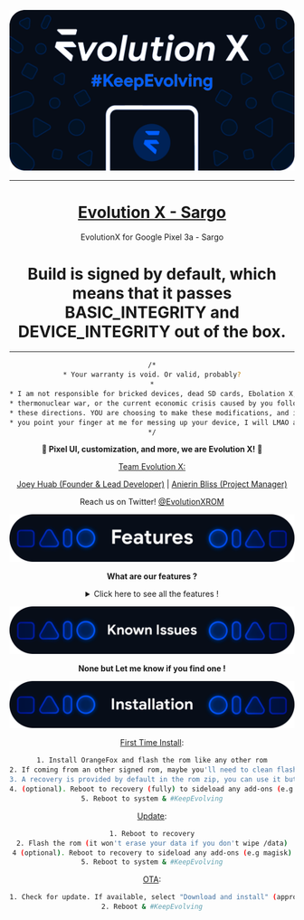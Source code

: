 ![banner](assets/banner_up.png)

---

<div align="center">
<u><h1>Evolution X - Sargo</h1></u>
EvolutionX for Google Pixel 3a  - Sargo


# Build is signed by default, which means that it passes BASIC_INTEGRITY and DEVICE_INTEGRITY out of the box.

---

```bash
/*
* Your warranty is void. Or valid, probably?
*
* I am not responsible for bricked devices, dead SD cards, Ebolation X,
* thermonuclear war, or the current economic crisis caused by you following
* these directions. YOU are choosing to make these modifications, and if
* you point your finger at me for messing up your device, I will LMAO at you.
*/
```

<B>📱 Pixel UI, customization, and more, we are Evolution X! 🎨</B>

<u>Team Evolution X:</u>

[Joey Huab (Founder & Lead Developer)](https://twitter.com/joeyhuab) | 
[Anierin Bliss (Project Manager)](https://twitter.com/anierinbliss)

Reach us on Twitter! [@EvolutionXROM](https://twitter.com/EvolutionXROM)

![features banner](assets/features.png)

<B> What are our features ?</B>

<details>
  <summary>Click here to see all the features !</summary>

### Theming Settings

<ul>
  <li>Style</li>
  <li>Color Source</li>
  <li>Accent Color</li>
  <li>Accent Background</li>
  <li>Background Color</li>
  <li>Luminance</li>
  <li>Chroma</li>
  <li>Tint Background</li>
</ul>

### Custom Themes

<ul>
  <li>Black</li>
  <li>Clear</li>
  <li>Vivid</li>
  <li>Paint In The Snow</li>
  <li>Espresso</li>
</ul>

### Dark Theme Schedules

### Lock screen Clock Fonts

<ul>
  <li>16 Fonts</li>
</ul>

### Headline/Body Fonts

<ul>
  <li>53 Fonts</li>
</ul>

### SB Icon Packs

<ul>
  <li>10 Styles</li>
</ul>

### SB Signal Icon Packs

<ul>
  <li>14 Styles</li>
</ul>

### SB WiFi Icon Packs

<ul>
  <li>10 Styles</li>
</ul>

### System Icon Shape Packs

<ul>
  <li>16 Styles</li>
</ul>

### 3 Button Navbar Styles

<ul>
  <li>10 Styles</li>
</ul>

### Status bar

<ul>
  <li>Status Bar Lyrics</li>
  <li>Clock Styles (Right, Center, Left)</li>
  <li>Clock & Date Configs (Auto Hide, Hide Duration, Show Duration, Seconds, AM/PM, Font Size, Date Position/Case/Format)</li>
  <li>SB Logo Pack (20 Styles, Right/Left)</li>
  <li>Network Traffic Indicators</li>
  <li>Battery Icon Styles (19 Styles)</li>
  <li>Battery Percent (Hidden, Inside Icon, Next To Icon)</li>
  <li>Battery Bar (Thickness, Alignment, Blend Colors, Reverse Direction, Colors, Animation)</li>
  <li>System SB UI Tuner</li>
  <li>Data Disabled Icon (On/Off)</li>
  <li>Old Style Mobile Data</li>
  <li>4G Instead Of LTE</li>
  <li>Roaming Indicator</li>
  <li>WiFi Type Icon</li>
  <li>Colored Icons</li>
  <li>Notification Count</li>
  <li>Bluetooth Battery Status</li>
  <li>Mic/Camera Privacy Indicator</li>
  <li>Location Privacy Indicator</li>
  <li>Media Projection Privacy Indicator</li>
</ul>

### Notifications

<ul>
  <li>ReTicker</li>
  <li>App Colored Background For Reticker</li>
  <li>Heads Up (Time Out, Importance Threshold, Less Boring, Stoplist/BlockList)</li>
  <li>Force Expand Notifications</li>
  <li>Notification Sound If Active</li>
  <li>Kill App Button</li>
  <li>Blink Flashlight For Incoming Call (When Ringing, When Silent, When Entirely Silent, Always)</li>
  <li>Blink Flashlight For Notifications</li>
  <li>In-Call-Vibrations (Connect, Waiting, Disconnect)</li>
</ul>

### Quick Settings

<ul>
  <li>Clock</li>
  <li>Clock Font Size</li>
  <li>Date</li>
  <li>Battery Style (15 Styles)</li>
  <li>Battery Percent Location (Hidden, Inside Icon, Next To Icon)</li>
  <li>Battery Estimates</li>
  <li>Secure QS Tiles Requires Unlocking</li>
  <li>Quick QS Pulldown (Disabled, Right, Left, Always)</li>
  <li>Brightness Slider (Never, Expanded, Always)</li>
  <li>Brightness Slider Position (Top, Bottom)</li>
  <li>Auto Brightness Icon</li>
  <li>Hide Labels</li>
  <li>Label Text Size</li>
  <li>Smart Pulldown</li>
  <li>Vertical Layout</li>
  <li>Columns In Portrait (2-5)</li>
  <li>Columns In Landscape (2-6)</li>
  <li>QS Tile Animation Style (3 Styles)</li>
  <li>QS Tile Animation Durations (3 Speeds)</li>
  <li>QS Tile Animation Interpolator (8 Styles)</li>
  <li>Vibration On Touch</li>
  <li>Vibration On Touch Duration</li>
  <li>QS Footer Warnings</li>
  <li>Show Data Usage</li>
  <li>User Account Icon</li>
  <li>Edit Icon</li>
  <li>Power Menu Shortcut</li>
  <li>Running Services Shortcut</li>
  <li>Settings Shortcut</li>
  <li>Clear All Button (10 Styles, 5 Backgrounds)</li>
</ul>

### Power Menu

<ul>
  <li>System Settings (Hold PWR Assistant + Hold Duration)</li>
  <li>Disable Power Menu On LS</li>
  <li>Power</li>
  <li>Restart</li>
  <li>Advanced Reboot Options</li>
  <li>Screenshot</li>
  <li>On-The-Go Mode</li>
  <li>Settings</li>
  <li>Lock Down</li>
  <li>Emergency</li>
  <li>Device Controls</li>
  <li>Users</li>
  <li>Logout</li>
  <li>Bug Report</li>
</ul>

### Gestures

<ul>
  <li>System Settings</li>
  <li>Quick Tap</li>
  <li>Volume Button Playback Control</li>
  <li>Swipe To Screenshot</li>
  <li>Brightness Control</li>
  <li>PWR Button Torch</li>
  <li>Double Tap To Sleep Status Bar</li>
  <li>Double Tap To Sleep Lock screen</li>
  <li>AOSP Gestures</li>
  <li>Pill Length</li>
  <li>Pill Radius</li>
  <li>Hide IME Button Space</li>
  <li>Back Gesture Animation</li>
</ul>

### Lock screen

<ul>
  <li>Edge Light</li>
  <li>Always On Fingerprint</li>
  <li>UDFPS Icon Picker (55 Styles)</li>
  <li>UDFPS Animation Picker (38 Styles)</li>
  <li>Lock screen Charging Info</li>
  <li>Hide Status Bar</li>
  <li>Hide QS During Secure Lock screen</li>
  <li>Media Cover Art (5 Filters)</li>
  <li>Ripple Effect</li>
  <li>Fingerprint Authentication Vibration</li>
  <li>Fingerprint Error Vibration</li>
</ul>

### Buttons

<ul>
  <li>Navigation Bar</li>
  <li>Compact Layout</li>
  <li>Invert Layout</li>
  <li>Show Vol Panel On Left</li>
  <li>Per App Vol Control</li>
  <li>On-Screen NavBar</li>
  <li>Reorient Volume</li>
  <li>Volume Rocker Wake</li>
  <li>Keyboard Cursor Control</li>
  <li>Alert Slider Notifications</li>
  <li>Alert Slider Pulse</li>
  <li>Block Alert Slider In Pocket Mode</li>
  <li>Click To Partial Screenshot</li>
</ul>

### Animations

<ul>
  <li>Screen Off Animation (3 Styles)</li>
  <li>Power Menu Animations (11 Styles)</li>
  <li>Android P Animation Style</li>
</ul>

### Miscellaneous

<ul>
  <li>AOD Display Schedule</li>
  <li>Google Services</li>
  <li>Parallel Space</li>
  <li>Game Space</li>
  <li>Smart Pixels</li>
  <li>App Lock</li>
  <li>Launch Music App On Headset Connection</li>
  <li>Unlimited Photos Storage</li>
  <li>Unlock Higher FPS In Games</li>
  <li>Netflix Spoof</li>
  <li>Pulse Music Visualizer (Navbar, LS, Ambient)</li>
  <li>Volume Panel Timeout</li>
  <li>Jitter Test</li>
  <li>Ignore Secure Window Flags</li>
  <li>Show CPU Info</li>
  <li>Toast App Icon</li>
  <li>Sensor Block Per Package</li>
  <li>Wakelock Blocker</li>
  <li>Alarm Blocker</li>
  <li>Default USB Configuration</li>
  <li>Radio Info</li>
</ul>

### Evolution X Launcher

<ul>
  <li>Icon Packs</li>
  <li>Notification Dots</li>
  <li>Icon Size</li>
  <li>Icon Font Size</li>
  <li>Max Lines For App Label</li>
  <li>Lock Layout</li>
  <li>Add App Icons To Home</li>
  <li>Dark Status Bar

</details>

![issues](assets/known_issues.png)

<B>None but Let me know if you find one !</B>

![installation](assets/installation.png)


<u>First Time Install</u>:
```bash
1. Install OrangeFox and flash the rom like any other rom
2. If coming from an other signed rom, maybe you'll need to clean flash
3. A recovery is provided by default in the rom zip, you can use it but it's not mandatory
4. (optional). Reboot to recovery (fully) to sideload any add-ons (e.g magisk)
5. Reboot to system & #KeepEvolving
```

<u>Update</u>:
```bash
1. Reboot to recovery
2. Flash the rom (it won't erase your data if you don't wipe /data)
4 (optional). Reboot to recovery to sideload any add-ons (e.g magisk)
5. Reboot to system & #KeepEvolving
```

<u>OTA</u>:
```bash
1. Check for update. If available, select "Download and install" (approx 10-15 min, depends on your internet)
2. Reboot & #KeepEvolving
```
